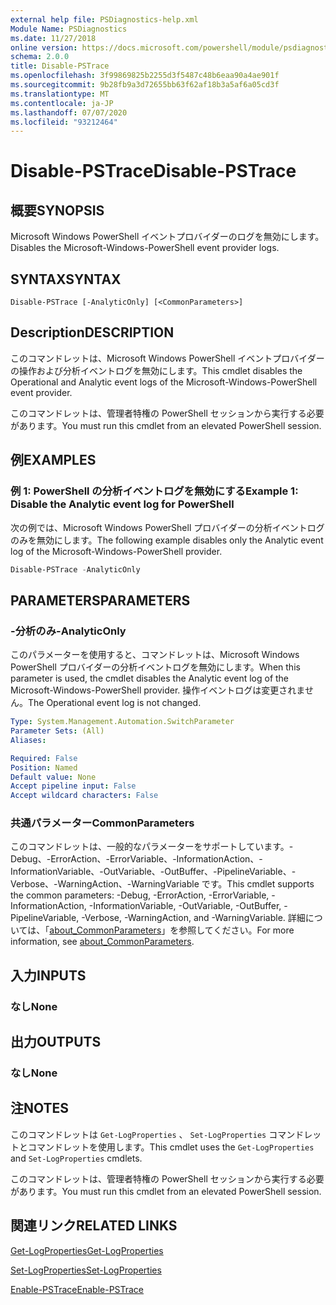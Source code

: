 ```yaml
---
external help file: PSDiagnostics-help.xml
Module Name: PSDiagnostics
ms.date: 11/27/2018
online version: https://docs.microsoft.com/powershell/module/psdiagnostics/disable-pstrace?view=powershell-6&WT.mc_id=ps-gethelp
schema: 2.0.0
title: Disable-PSTrace
ms.openlocfilehash: 3f99869825b2255d3f5487c48b6eaa90a4ae901f
ms.sourcegitcommit: 9b28fb9a3d72655bb63f62af18b3a5af6a05cd3f
ms.translationtype: MT
ms.contentlocale: ja-JP
ms.lasthandoff: 07/07/2020
ms.locfileid: "93212464"
---
```

# <span data-ttu-id="501ac-102">Disable-PSTrace</span><span class="sxs-lookup"><span data-stu-id="501ac-102">Disable-PSTrace</span></span>

## <span data-ttu-id="501ac-103">概要</span><span class="sxs-lookup"><span data-stu-id="501ac-103">SYNOPSIS</span></span>
<span data-ttu-id="501ac-104">Microsoft Windows PowerShell イベントプロバイダーのログを無効にします。</span><span class="sxs-lookup"><span data-stu-id="501ac-104">Disables the Microsoft-Windows-PowerShell event provider logs.</span></span>

## <span data-ttu-id="501ac-105">SYNTAX</span><span class="sxs-lookup"><span data-stu-id="501ac-105">SYNTAX</span></span>

```
Disable-PSTrace [-AnalyticOnly] [<CommonParameters>]
```

## <span data-ttu-id="501ac-106">Description</span><span class="sxs-lookup"><span data-stu-id="501ac-106">DESCRIPTION</span></span>

<span data-ttu-id="501ac-107">このコマンドレットは、Microsoft Windows PowerShell イベントプロバイダーの操作および分析イベントログを無効にします。</span><span class="sxs-lookup"><span data-stu-id="501ac-107">This cmdlet disables the Operational and Analytic event logs of the Microsoft-Windows-PowerShell event provider.</span></span>

<span data-ttu-id="501ac-108">このコマンドレットは、管理者特権の PowerShell セッションから実行する必要があります。</span><span class="sxs-lookup"><span data-stu-id="501ac-108">You must run this cmdlet from an elevated PowerShell session.</span></span>

## <span data-ttu-id="501ac-109">例</span><span class="sxs-lookup"><span data-stu-id="501ac-109">EXAMPLES</span></span>

### <span data-ttu-id="501ac-110">例 1: PowerShell の分析イベントログを無効にする</span><span class="sxs-lookup"><span data-stu-id="501ac-110">Example 1: Disable the Analytic event log for PowerShell</span></span>

<span data-ttu-id="501ac-111">次の例では、Microsoft Windows PowerShell プロバイダーの分析イベントログのみを無効にします。</span><span class="sxs-lookup"><span data-stu-id="501ac-111">The following example disables only the Analytic event log of the Microsoft-Windows-PowerShell provider.</span></span>

```powershell
Disable-PSTrace -AnalyticOnly
```

## <span data-ttu-id="501ac-112">PARAMETERS</span><span class="sxs-lookup"><span data-stu-id="501ac-112">PARAMETERS</span></span>

### <span data-ttu-id="501ac-113">-分析のみ</span><span class="sxs-lookup"><span data-stu-id="501ac-113">-AnalyticOnly</span></span>

<span data-ttu-id="501ac-114">このパラメーターを使用すると、コマンドレットは、Microsoft Windows PowerShell プロバイダーの分析イベントログを無効にします。</span><span class="sxs-lookup"><span data-stu-id="501ac-114">When this parameter is used, the cmdlet disables the Analytic event log of the Microsoft-Windows-PowerShell provider.</span></span> <span data-ttu-id="501ac-115">操作イベントログは変更されません。</span><span class="sxs-lookup"><span data-stu-id="501ac-115">The Operational event log is not changed.</span></span>

```yaml
Type: System.Management.Automation.SwitchParameter
Parameter Sets: (All)
Aliases:

Required: False
Position: Named
Default value: None
Accept pipeline input: False
Accept wildcard characters: False
```

### <span data-ttu-id="501ac-116">共通パラメーター</span><span class="sxs-lookup"><span data-stu-id="501ac-116">CommonParameters</span></span>
<span data-ttu-id="501ac-117">このコマンドレットは、一般的なパラメーターをサポートしています。-Debug、-ErrorAction、-ErrorVariable、-InformationAction、-InformationVariable、-OutVariable、-OutBuffer、-PipelineVariable、-Verbose、-WarningAction、-WarningVariable です。</span><span class="sxs-lookup"><span data-stu-id="501ac-117">This cmdlet supports the common parameters: -Debug, -ErrorAction, -ErrorVariable, -InformationAction, -InformationVariable, -OutVariable, -OutBuffer, -PipelineVariable, -Verbose, -WarningAction, and -WarningVariable.</span></span> <span data-ttu-id="501ac-118">詳細については、「[about_CommonParameters](http://go.microsoft.com/fwlink/?LinkID=113216)」を参照してください。</span><span class="sxs-lookup"><span data-stu-id="501ac-118">For more information, see [about_CommonParameters](http://go.microsoft.com/fwlink/?LinkID=113216).</span></span>

## <span data-ttu-id="501ac-119">入力</span><span class="sxs-lookup"><span data-stu-id="501ac-119">INPUTS</span></span>

### <span data-ttu-id="501ac-120">なし</span><span class="sxs-lookup"><span data-stu-id="501ac-120">None</span></span>

## <span data-ttu-id="501ac-121">出力</span><span class="sxs-lookup"><span data-stu-id="501ac-121">OUTPUTS</span></span>

### <span data-ttu-id="501ac-122">なし</span><span class="sxs-lookup"><span data-stu-id="501ac-122">None</span></span>

## <span data-ttu-id="501ac-123">注</span><span class="sxs-lookup"><span data-stu-id="501ac-123">NOTES</span></span>

<span data-ttu-id="501ac-124">このコマンドレットは `Get-LogProperties` 、 `Set-LogProperties` コマンドレットとコマンドレットを使用します。</span><span class="sxs-lookup"><span data-stu-id="501ac-124">This cmdlet uses the `Get-LogProperties` and `Set-LogProperties` cmdlets.</span></span>

<span data-ttu-id="501ac-125">このコマンドレットは、管理者特権の PowerShell セッションから実行する必要があります。</span><span class="sxs-lookup"><span data-stu-id="501ac-125">You must run this cmdlet from an elevated PowerShell session.</span></span>

## <span data-ttu-id="501ac-126">関連リンク</span><span class="sxs-lookup"><span data-stu-id="501ac-126">RELATED LINKS</span></span>

[<span data-ttu-id="501ac-127">Get-LogProperties</span><span class="sxs-lookup"><span data-stu-id="501ac-127">Get-LogProperties</span></span>](Get-LogProperties.md)

[<span data-ttu-id="501ac-128">Set-LogProperties</span><span class="sxs-lookup"><span data-stu-id="501ac-128">Set-LogProperties</span></span>](Set-LogProperties.md)

[<span data-ttu-id="501ac-129">Enable-PSTrace</span><span class="sxs-lookup"><span data-stu-id="501ac-129">Enable-PSTrace</span></span>](Enable-PSTrace.md)
